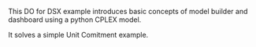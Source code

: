 This DO for DSX example introduces basic concepts of model builder and dashboard using a python CPLEX model.

It solves a simple Unit Comitment example.
